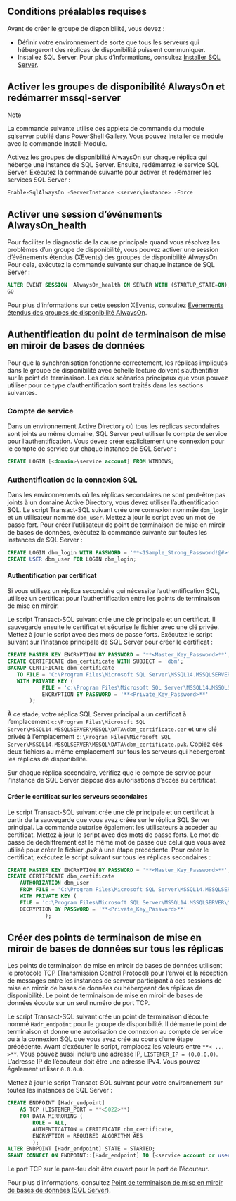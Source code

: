 ## <a name="prerequisites"></a>Conditions préalables requises

Avant de créer le groupe de disponibilité, vous devez :

- Définir votre environnement de sorte que tous les serveurs qui hébergeront des réplicas de disponibilité puissent communiquer.
- Installez SQL Server. Pour plus d’informations, consultez [Installer SQL Server](../database-engine/install-windows/install-sql-server.md).

## <a name="enable-always-on-availability-groups-and-restart-mssql-server"></a>Activer les groupes de disponibilité AlwaysOn et redémarrer mssql-server

>[!NOTE]
>La commande suivante utilise des applets de commande du module sqlserver publié dans PowerShell Gallery. Vous pouvez installer ce module avec la commande Install-Module.

Activez les groupes de disponibilité AlwaysOn sur chaque réplica qui héberge une instance de SQL Server. Ensuite, redémarrez le service SQL Server. Exécutez la commande suivante pour activer et redémarrer les services SQL Server :

```powershell
Enable-SqlAlwaysOn -ServerInstance <server\instance> -Force
```

## <a name="enable-an-alwayson_health-event-session"></a>Activer une session d’événements AlwaysOn_health

 Pour faciliter le diagnostic de la cause principale quand vous résolvez les problèmes d’un groupe de disponibilité, vous pouvez activer une session d’événements étendus (XEvents) des groupes de disponibilité AlwaysOn. Pour cela, exécutez la commande suivante sur chaque instance de SQL Server :

```sql
ALTER EVENT SESSION  AlwaysOn_health ON SERVER WITH (STARTUP_STATE=ON);
GO
```

Pour plus d’informations sur cette session XEvents, consultez [Événements étendus des groupes de disponibilité AlwaysOn](../database-engine/availability-groups/windows/always-on-extended-events.md).

## <a name="database-mirroring-endpoint-authentication"></a>Authentification du point de terminaison de mise en miroir de bases de données

Pour que la synchronisation fonctionne correctement, les réplicas impliqués dans le groupe de disponibilité avec échelle lecture doivent s’authentifier sur le point de terminaison. Les deux scénarios principaux que vous pouvez utiliser pour ce type d’authentification sont traités dans les sections suivantes.

### <a name="service-account"></a>Compte de service

Dans un environnement Active Directory où tous les réplicas secondaires sont joints au même domaine, SQL Server peut utiliser le compte de service pour l’authentification. Vous devez créer explicitement une connexion pour le compte de service sur chaque instance de SQL Server :

```sql
CREATE LOGIN [<domain>\service account] FROM WINDOWS;
```

### <a name="sql-login-authentication"></a>Authentification de la connexion SQL

Dans les environnements où les réplicas secondaires ne sont peut-être pas joints à un domaine Active Directory, vous devez utiliser l’authentification SQL. Le script Transact-SQL suivant crée une connexion nommée `dbm_login` et un utilisateur nommé `dbm_user`. Mettez à jour le script avec un mot de passe fort. Pour créer l’utilisateur de point de terminaison de mise en miroir de bases de données, exécutez la commande suivante sur toutes les instances de SQL Server :

```sql
CREATE LOGIN dbm_login WITH PASSWORD = '**<1Sample_Strong_Password!@#>**';
CREATE USER dbm_user FOR LOGIN dbm_login;
```

#### <a name="certificate-authentication"></a>Authentification par certificat

Si vous utilisez un réplica secondaire qui nécessite l’authentification SQL, utilisez un certificat pour l’authentification entre les points de terminaison de mise en miroir.

Le script Transact-SQL suivant crée une clé principale et un certificat. Il sauvegarde ensuite le certificat et sécurise le fichier avec une clé privée. Mettez à jour le script avec des mots de passe forts. Exécutez le script suivant sur l’instance principale de SQL Server pour créer le certificat :

```sql
CREATE MASTER KEY ENCRYPTION BY PASSWORD = '**<Master_Key_Password>**';
CREATE CERTIFICATE dbm_certificate WITH SUBJECT = 'dbm';
BACKUP CERTIFICATE dbm_certificate
   TO FILE = 'C:\Program Files\Microsoft SQL Server\MSSQL14.MSSQLSERVER\MSSQL\DATA\dbm_certificate.cer'
   WITH PRIVATE KEY (
           FILE = 'c:\Program Files\Microsoft SQL Server\MSSQL14.MSSQLSERVER\MSSQL\DATA\dbm_certificate.pvk',
           ENCRYPTION BY PASSWORD = '**<Private_Key_Password>**'
       );
```

À ce stade, votre réplica SQL Server principal a un certificat à l’emplacement `c:\Program Files\Microsoft SQL Server\MSSQL14.MSSQLSERVER\MSSQL\DATA\dbm_certificate.cer` et une clé privée à l’emplacement `c:\Program Files\Microsoft SQL Server\MSSQL14.MSSQLSERVER\MSSQL\DATA\dbm_certificate.pvk`. Copiez ces deux fichiers au même emplacement sur tous les serveurs qui hébergeront les réplicas de disponibilité.

Sur chaque réplica secondaire, vérifiez que le compte de service pour l’instance de SQL Server dispose des autorisations d’accès au certificat.

#### <a name="create-the-certificate-on-secondary-servers"></a>Créer le certificat sur les serveurs secondaires

Le script Transact-SQL suivant crée une clé principale et un certificat à partir de la sauvegarde que vous avez créée sur le réplica SQL Server principal. La commande autorise également les utilisateurs à accéder au certificat. Mettez à jour le script avec des mots de passe forts. Le mot de passe de déchiffrement est le même mot de passe que celui que vous avez utilisé pour créer le fichier *.pvk* à une étape précédente. Pour créer le certificat, exécutez le script suivant sur tous les réplicas secondaires :

```sql
CREATE MASTER KEY ENCRYPTION BY PASSWORD = '**<Master_Key_Password>**';
CREATE CERTIFICATE dbm_certificate
    AUTHORIZATION dbm_user
    FROM FILE = 'C:\Program Files\Microsoft SQL Server\MSSQL14.MSSQLSERVER\MSSQL\DATA\dbm_certificate.cer'
    WITH PRIVATE KEY (
    FILE = 'c:\Program Files\Microsoft SQL Server\MSSQL14.MSSQLSERVER\MSSQL\DATA\dbm_certificate.pvk',
    DECRYPTION BY PASSWORD = '**<Private_Key_Password>**'
            );
```

## <a name="create-database-mirroring-endpoints-on-all-replicas"></a>Créer des points de terminaison de mise en miroir de bases de données sur tous les réplicas

Les points de terminaison de mise en miroir de bases de données utilisent le protocole TCP (Transmission Control Protocol) pour l’envoi et la réception de messages entre les instances de serveur participant à des sessions de mise en miroir de bases de données ou hébergeant des réplicas de disponibilité. Le point de terminaison de mise en miroir de bases de données écoute sur un seul numéro de port TCP.

Le script Transact-SQL suivant crée un point de terminaison d’écoute nommé `Hadr_endpoint` pour le groupe de disponibilité. Il démarre le point de terminaison et donne une autorisation de connexion au compte de service ou à la connexion SQL que vous avez créé au cours d’une étape précédente. Avant d’exécuter le script, remplacez les valeurs entre `**< ... >**`. Vous pouvez aussi inclure une adresse IP, `LISTENER_IP = (0.0.0.0)`. L’adresse IP de l’écouteur doit être une adresse IPv4. Vous pouvez également utiliser `0.0.0.0`.

Mettez à jour le script Transact-SQL suivant pour votre environnement sur toutes les instances de SQL Server :

```SQL
CREATE ENDPOINT [Hadr_endpoint]
    AS TCP (LISTENER_PORT = **<5022>**)
    FOR DATA_MIRRORING (
        ROLE = ALL,
        AUTHENTICATION = CERTIFICATE dbm_certificate,
        ENCRYPTION = REQUIRED ALGORITHM AES
        );
ALTER ENDPOINT [Hadr_endpoint] STATE = STARTED;
GRANT CONNECT ON ENDPOINT::[Hadr_endpoint] TO [<service account or user>];
```

Le port TCP sur le pare-feu doit être ouvert pour le port de l’écouteur.

Pour plus d’informations, consultez [Point de terminaison de mise en miroir de bases de données (SQL Server)](../database-engine/database-mirroring/the-database-mirroring-endpoint-sql-server.md?view=sql-server-2017).